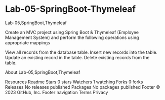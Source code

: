 # Lab-05-SpringBoot-Thymeleaf
Lab-05,SpringBoot,Thymeleaf

Create an MVC project using Spring Boot & Thymeleaf (Employee Management System) and perform the following operations using appropriate mappings

View all records from the database table. Insert new records into the table. Update an existing record in the table. Delete existing records from the table.

About
Lab-05,SpringBoot,Thymeleaf

Resources
 Readme
Stars
 0 stars
Watchers
 1 watching
Forks
 0 forks
Releases
No releases published
Packages
No packages published
Footer
© 2023 GitHub, Inc.
Footer navigation
Terms
Privacy
